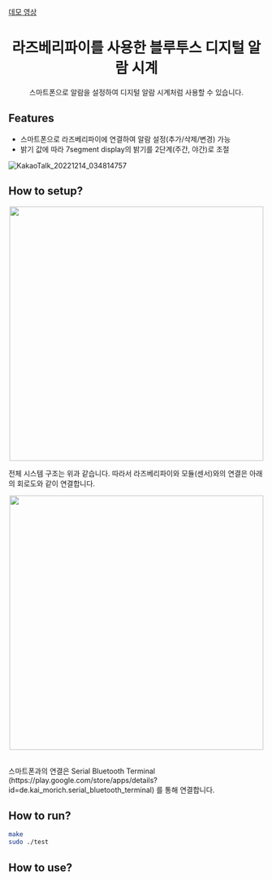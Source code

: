 [데모 영상](https://youtu.be/EzXRV7_FCt8)

<h1 align="center">라즈베리파이를 사용한 블루투스 디지털 알람 시계</h1>

<p align="center">
  스마트폰으로 알람을 설정하여 디지털 알람 시계처럼 사용할 수 있습니다.
</p>

## Features
- 스마트폰으로 라즈베리파이에 연결하여 알람 설정(추가/삭제/변경) 가능
- 밝기 값에 따라 7segment display의 밝기를 2단계(주간, 야간)로 조절

![KakaoTalk_20221214_034814757](https://user-images.githubusercontent.com/45515388/207721891-c9db27e3-5d06-4981-8fd0-93ae5fe4c23e.gif)

## 

## How to setup?
<p align="center">
  <img width="500" src="https://user-images.githubusercontent.com/45515388/207717568-91202446-e071-4760-9842-a6a4bc7c23af.png">
</p>
전체 시스템 구조는 위과 같습니다. 따라서 라즈베리파이와 모듈(센서)와의 연결은 아래의 회로도와 같이 연결합니다.
<br/>
<p align="center">
  <img width="500" src="https://user-images.githubusercontent.com/45515388/207717779-aeecf506-eabb-4139-89f5-1f7933732023.png">
</p>
<br/>
스마트폰과의 연결은 Serial Bluetooth Terminal (https://play.google.com/store/apps/details?id=de.kai_morich.serial_bluetooth_terminal) 를 통해 연결합니다.

## How to run?
```sh
make
sudo ./test
```

## How to use?



